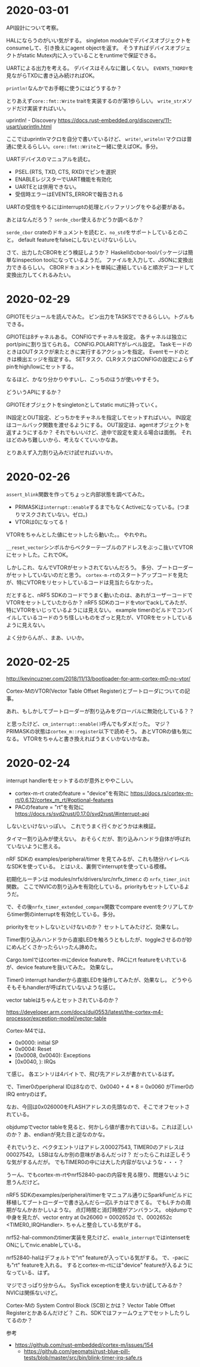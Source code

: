 
# 2020-03-01

API設計について考察。

HALにならうのがいい気がする。
singleton moduleでデバイスオブジェクトをconsumeして、引き換えにagent objectを返す。
そうすればデバイスオブジェクトがstatic Mutex内に入っていることをruntimeで保証できる。


UARTによる出力を考える。
デバイスはそんなに難しくない。
`EVENTS_TXDRDY`を見ながらTXDに書き込み続ければOK。

`println!`なんかでお手軽に使うにはどうするか？

とりあえず`core::fmt::Write` traitを実装するのが第1歩らしい。
`write_str`メソッドだけ実装すればいい。

uprintln! - Discovery
https://docs.rust-embedded.org/discovery/11-usart/uprintln.html

ここではuprintlnマクロを自分で書いているけど、
`write!`, `writeln!`マクロは普通に使えるらしい。`core::fmt::Write`と一緒に使えばOK。多分。


UARTデバイスのマニュアルを読む。

- PSEL.{RTS, TXD, CTS, RXD}でピンを選択
- ENABLEレジスターでUART機能を有効化
- UARTEとは併用できない。
- 受信時エラーはEVENTS_ERRORで報告される
  

UARTの受信をやるにはinterruptの処理とバッファリングをやる必要がある。

あとはなんだろう？
`serde_cbor`使えるかどうか調べるか？


`serde_cbor` crateのドキュメントを読むと、`no_std`をサポートしているとのこと。
default featureをfalseにしないといけないらしい。

さて、出力したCBORをどう検証しようか？
Haskellのcbor-toolパッケージは簡単なinspection toolになっているようだ。
ファイルを入力して、JSONに変換出力できるらしい。
CBORドキュメントを単純に連結していると順次デコードして変換出力してくれるみたい。



# 2020-02-29

GPIOTEモジュールを読んでみた。
ピン出力をTASKSでできるらしい。トグルもできる。

GPIOTEは8チャネルある。
CONFIGでチャネルを設定。
各チャネルは独立にport/pinに割り当てられる。
CONFIG.POLARITYがレベル設定。
TaskモードのときはOUTタスクが来たときに実行するアクションを指定。
Eventモードのときは検出エッジを指定する。
SETタスク、CLRタスクはCONFIGの設定によらずpinをhigh/lowにセットする。

なるほど、かなり分かりやすいし、こっちのほうが使いやすそう。


どういうAPIにするか？

GPIOTEオブジェクトをsingletonとしてstatic mutに持っていく。

IN設定とOUT設定、どっちかをチャネルを指定してセットすればいい。
IN設定はコールバック関数を渡せるようにする。
OUT設定は、agentオブジェクトを返すようにするか？
それでもいいけど、途中で設定を変える場合は面倒。
それはどのみち難しいから、考えなくていいかなあ。

とりあえず入力割り込みだけ試せればいいか。



# 2020-02-26

`assert_blink`関数を作ってちょっと内部状態を調べてみた。

- PRIMASKは`interrupt::enable`するまでもなくActiveになっている。(つまりマスクされていない。ゼロ。)
- VTORは0になってる！

VTORをちゃんとした値にセットしたら動いた。。 やれやれ。

`__reset_vector`シンボルからベクターテーブルのアドレスをぶっこ抜いてVTORにセットした。これでOK。

しかしこれ、なんでVTORがセットされてないんだろう。
多分、ブートローダーがセットしていないのだと思う。
`cortex-m-rt`のスタートアップコードを見たが、特にVTORをリセットしているコードは見当たらなかった。

だとすると、nRF5 SDKのコードでうまく動いたのは、あれがユーザーコードでVTORをセットしていたからか？
nRF5 SDKのコードをvtorでackしてみたが、特にVTORをいじっているようには見えない。
example timerのビルドでコンパイルしているコードのうち怪しいものをざっと見たが、VTORをセットしているように見えない。

よく分からんが、、まあ、いいか。


# 2020-02-25

http://kevincuzner.com/2018/11/13/bootloader-for-arm-cortex-m0-no-vtor/

Cortex-MのVTOR(Vector Table Offset Register)とブートローダについての記事。

あれ、もしかしてブートローダーが割り込みをグローバルに無効化している？？

と思ったけど、`cm_interrupt::enable()`呼んでもダメだった。
マジ？
PRIMASKの状態は`cortex_m::register`以下で読めそう。
あとVTORの値も気になる。
VTORをちゃんと書き換えればうまくいかないかなあ。



# 2020-02-24

interrupt handlerをセットするのが意外とややこしい。

- cortex-m-rt crateのfeature = "device"を有効に
  https://docs.rs/cortex-m-rt/0.6.12/cortex_m_rt/#optional-features
- PACのfeature = "rt"を有効に
  https://docs.rs/svd2rust/0.17.0/svd2rust/#interrupt-api

しないといけないっぽい。
これでうまく行くかどうかは未検証。


タイマー割り込みが使えない。
おそらくだが、割り込みハンドラ自体が呼ばれていないように思える。

nRF SDKの examples/peripheral/timer を見てみるが、これも随分ハイレベルなSDKを使っている。
とはいえ、裏側でinterruptを使っている模様。

初期化ルーチンは modules/nrfx/drivers/src/nrfx_timer.c の `nrfx_timer_init`関数。
ここでNVICの割り込みを有効化している。priorityもセットしているようだ。

で、その後`nrfx_timer_extended_compare`関数でcompare eventをクリアしてからtimer側のinterruptを有効化している。多分。

priorityをセットしないといけないのか？
セットしてみたけど、効果なし。

Timer割り込みハンドラから直接LEDを触ろうともしたが、toggleさせるのが妙にめんどくさかったらいったん諦めた。

Cargo.tomlではcortex-mにdevice featureを、PACにrt featureをいれているが、device featureを抜いてみた。
効果なし。

Timer0 interrupt handlerから直接LEDを操作してみたが、効果なし。
どうやらそもそもhandlerが呼ばれていないような感じ。

vector tableはちゃんとセットされているのか？

https://developer.arm.com/docs/dui0553/latest/the-cortex-m4-processor/exception-model/vector-table

Cortex-M4では、

- 0x0000: initial SP
- 0x0004: Reset
- [0x0008, 0x0040): Exceptions
- [0x0040, ):  IRQs

て感じ。
各エントリは4バイトで、飛び先アドレスが書かれているはず。

で、Timer0のperipheral IDは8なので、0x0040 + 4 * 8 = 0x0060 がTimer0のIRQ entryのはず。

なお、今回は0x026000をFLASHアドレスの先頭なので、そこでオフセットされている。


objdumpでvector tableを見ると、何かしら値が書かれてはいる。これは正しいのか？
あ、endianが見た目と逆なのかな。

それでいうと、ベクタエントリはアドレス00027543, TIMER0のアドレスは00027542。
LSBはなんか別の意味があるんだっけ？
だったらこれは正しそうな気がするんだが。
でもTIMER0の中には大した内容がないような・・・？

うーん、でもcortex-m-rtやnrf52840-pacの内容を見る限り、問題ないように思うんだけど。

nRF5 SDKのexamples/peripheral/timerをマニュアル通りにSparkFunビルドに移植してブートローダーで書き込んだら一応Lチカはできてる。
でもLチカの周期がなんかおかしいような。
点灯時間と消灯時間がアンバランス。
objdumpで中身を見たが、vector entry at 0x26060 = 0002652d で、0002652c <TIMER0_IRQHandler>.
ちゃんと整合している気がする。

nrf52-hal-commonのtimer実装を見たけど、`enable_interrupt`ではintensetをONにしてnvic.enableしている。

nrf52840-halはデフォルトで"rt" featureが入っている気がする。
で、-pacにも"rt" featureを入れる。
するとcortex-m-rtには"device" featureが入るようになっている、はず。


マジでさっぱり分からん。
SysTick exceptionを使えないか試してみるか？
NVICは関係ないけど。

Cortex-Mの System Control Block (SCB)とかは？
Vector Table Offset Registerとかあるんだけど？
これ、SDKではファームウェアでセットしたりしてるのか？


参考

- https://github.com/rust-embedded/cortex-m/issues/154
  - https://github.com/geomatsi/rust-blue-pill-tests/blob/master/src/bin/blink-timer-irq-safe.rs
